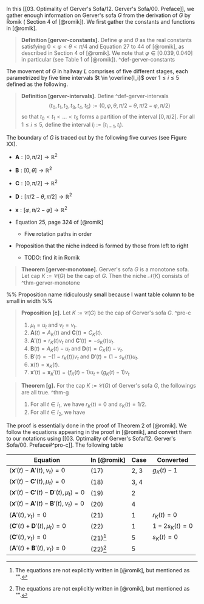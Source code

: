 In this [[03. Optimality of Gerver's Sofa/12. Gerver's Sofa/00. Preface]], we gather enough information on Gerver's sofa $G$ from the derivation of $G$ by Romik ( Section 4 of [@romik]). We first gather the constants and functions in [@romik].

> __Definition [gerver-constants].__ Define $\varphi$ and $\theta$ as the real constants satisfying $0 < \varphi < \theta < \pi/4$ and Equation 27 to 44 of [@romik], as described in Section 4 of [@romik]. We note that $\varphi \in [0.039, 0.040]$ in particular (see Table 1 of [@romik]). ^def-gerver-constants

The movement of $G$ in hallway $L$ comprises of five different stages, each parametrized by five time intervals $t \in \overline{I_i}$ over $1 \leq i \leq 5$ defined as the following.

> __Definition [gerver-intervals].__ Define ^def-gerver-intervals
$$
(t_0, t_1, t_2, t_3, t_4, t_5) := (0, \varphi, \theta, \pi/2 - \theta, \pi/2 - \varphi, \pi/2)
$$
> so that $t_0 < t_1 < \dots < t_5$ forms a partition of the interval $[0, \pi/2]$. For all $1 \leq i \leq 5$, define the interval $I_i := [t_{i-1}, t_i)$.



The boundary of $G$ is traced out by the following five curves (see Figure XX).

- $\mathbf{A} : [0, \pi/2] \to \mathbb{R}^2$
- $\mathbf{B} : [0, \theta] \to \mathbb{R}^2$
- $\mathbf{C} : [0, \pi/2] \to \mathbb{R}^2$
- $\mathbf{D} : [\pi/2 - \theta, \pi/2] \to \mathbb{R}^2$
- $\mathbf{x} : [\varphi, \pi/2 - \varphi] \to \mathbb{R}^2$



- Equation 25, page 324 of [@romik]
	- Five rotation paths in order
- Proposition that the niche indeed is formed by those from left to right
	- TODO: find it in Romik



> __Theorem [gerver-monotone].__ Gerver's sofa $G$ is a monotone sofa. Let cap $K := \mathcal{C}(G)$ be the cap of $G$. Then the niche $\mathcal{N}(K)$ consists of  ^thm-gerver-monotone

%% Proposition name ridiculously small because I want table column to be small in width %%

> __Proposition [c].__ Let $K := \mathcal{C}(G)$ be the cap of Gerver's sofa $G$.  ^pro-c
> 
> 1. $\mu_t = u_t$ and $\nu_t = v_t$.
> 2. $\mathbf{A}(t) = A_K(t)$ and $\mathbf{C}(t) = C_K(t)$.
> 3. $\mathbf{A}'(t) = r_K(t) v_t$ and $\mathbf{C}'(t) = -s_K(t)u_t$.
> 4. $\mathbf{B}(t) = A_K(t) - u_t$ and $\mathbf{D}(t) = C_K(t) - v_t$.
> 5. $\mathbf{B}'(t) = - (1 - r_K(t)) v_t$ and $\mathbf{D}'(t) = (1 - s_K(t))u_t$.  
> 6. $\mathbf{x}(t) = \mathbf{x}_K(t)$.
> 7. $\mathbf{x}'(t) = \mathbf{x}_K'(t) = (f_K(t) - 1) u_t + (g_K(t) - 1) v_t$

> __Theorem [g].__ For the cap $K := \mathcal{C}(G)$ of Gerver's sofa $G$, the followings are all true. ^thm-g
> 
> 1. For all $t \in I_1$, we have $r_K(t) = 0$ and $s_K(t) = 1/2$.
> 2. For all $t \in I_2$, we have 

The proof is essentially done in the proof of Theorem 2 of [@romik]. We follow the equations appearing in the proof in [@romik], and convert them to our notations using [[03. Optimality of Gerver's Sofa/12. Gerver's Sofa/00. Preface#^pro-c]]. The following table 

| Equation                                                                     | In [@romik] | Case | Converted         |
| ---------------------------------------------------------------------------- | ----------- | ---- | ----------------- |
| $\left< \mathbf{x}'(t) - \mathbf{A}'(t), \nu_t \right> = 0$                  | (17)        | 2, 3 | $g_K(t) - 1$      |
| $\left< \mathbf{x}'(t) - \mathbf{C}'(t), \mu_t \right> = 0$                  | (18)        | 3, 4 |                   |
| $\left< \mathbf{x}'(t) - \mathbf{C}'(t) - \mathbf{D}'(t), \mu_t \right> = 0$ | (19)        | 2    |                   |
| $\left< \mathbf{x}'(t) - \mathbf{A}'(t) - \mathbf{B}'(t), \nu_t \right> = 0$ | (20)        | 4    |                   |
| $\left< \mathbf{A}'(t), \nu_t \right> = 0$                                   | (21)        | 1    | $r_K(t) = 0$      |
| $\left< \mathbf{C}'(t) + \mathbf{D}'(t), \mu_t \right> = 0$                  | (22)        | 1    | $1 - 2s_K(t) = 0$ |
| $\left< \mathbf{C}'(t), \nu_t \right> = 0$                                   | (21)[^symm] | 5    | $s_K(t) = 0$      |
| $\left< \mathbf{A}'(t) + \mathbf{B}'(t), \nu_t \right> = 0$                  | (22)[^symm] | 5    |                   |

[^symm]: The equations are not explicitly written in [@romik], but mentioned as "".